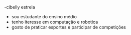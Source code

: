 -cibelly estrela
- sou estudante do ensino médio
- tenho iteresse em computação e robotica
- gosto de praticar esportes e participar de competições
<!---
C183lly/C183lly is a ✨ special ✨ repository because its `README.md` (this file) appears on your GitHub profile.
You can click the Preview link to take a look at your changes.
--->
